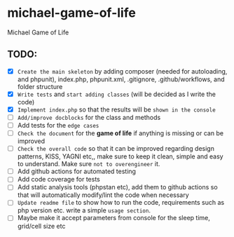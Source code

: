 # michael-game-of-life
Michael Game of Life


## TODO:

- [x] `Create the main skeleton` by adding composer (needed for autoloading, and phpunit), index.php, phpunit.xml, .gitignore, .github/workflows, and folder structure
- [x] `Write tests` and `start adding classes` (will be decided as I write the code)
- [x] `Implement index.php` so that the results will be `shown in the console`
- [ ] `Add/improve docblocks` for the class and methods
- [ ] Add tests for the `edge cases`
- [ ] `Check the document` for the **game of life** if anything is missing or can be improved
- [ ] `Check the overall code` so that it can be improved regarding design patterns, KISS, YAGNI etc,, make sure to keep it clean, simple and easy to understand. Make sure `not to overengineer` it.
- [ ] Add github actions for automated testing
- [ ] Add code coverage for tests
- [ ] Add static analysis tools (phpstan etc), add them to github actions so that will automatically modify/lint the code when necessary
- [ ] `Update readme file` to show how to run the code, requirements such as php version etc. write a simple `usage section`.
- [ ] Maybe make it accept parameters from console for the sleep time, grid/cell size etc